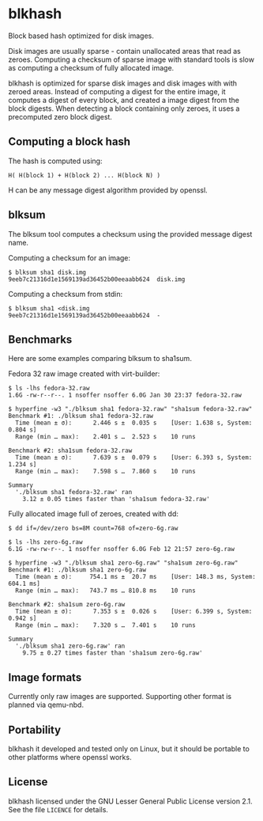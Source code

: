# blkhash

Block based hash optimized for disk images.

Disk images are usually sparse - contain unallocated areas that read as
zeroes.  Computing a checksum of sparse image with standard tools is
slow as computing a checksum of fully allocated image.

blkhash is optimized for sparse disk images and disk images with with
zeroed areas. Instead of computing a digest for the entire image, it
computes a digest of every block, and created a image digest from the
block digests. When detecting a block containing only zeroes, it uses a
precomputed zero block digest.

## Computing a block hash

The hash is computed using:

    H( H(block 1) + H(block 2) ... H(block N) )

H can be any message digest algorithm provided by openssl.

## blksum

The blksum tool computes a checksum using the provided message digest
name.

Computing a checksum for an image:

    $ blksum sha1 disk.img
    9eeb7c21316d1e1569139ad36452b00eeaabb624  disk.img

Computing a checksum from stdin:

    $ blksum sha1 <disk.img
    9eeb7c21316d1e1569139ad36452b00eeaabb624  -

## Benchmarks

Here are some examples comparing blksum to sha1sum.

Fedora 32 raw image created with virt-builder:

    $ ls -lhs fedora-32.raw
    1.6G -rw-r--r--. 1 nsoffer nsoffer 6.0G Jan 30 23:37 fedora-32.raw

    $ hyperfine -w3 "./blksum sha1 fedora-32.raw" "sha1sum fedora-32.raw"
    Benchmark #1: ./blksum sha1 fedora-32.raw
      Time (mean ± σ):      2.446 s ±  0.035 s    [User: 1.638 s, System: 0.804 s]
      Range (min … max):    2.401 s …  2.523 s    10 runs

    Benchmark #2: sha1sum fedora-32.raw
      Time (mean ± σ):      7.639 s ±  0.079 s    [User: 6.393 s, System: 1.234 s]
      Range (min … max):    7.598 s …  7.860 s    10 runs

    Summary
      './blksum sha1 fedora-32.raw' ran
        3.12 ± 0.05 times faster than 'sha1sum fedora-32.raw'

Fully allocated image full of zeroes, created with dd:

    $ dd if=/dev/zero bs=8M count=768 of=zero-6g.raw

    $ ls -lhs zero-6g.raw
    6.1G -rw-rw-r--. 1 nsoffer nsoffer 6.0G Feb 12 21:57 zero-6g.raw

    $ hyperfine -w3 "./blksum sha1 zero-6g.raw" "sha1sum zero-6g.raw"
    Benchmark #1: ./blksum sha1 zero-6g.raw
      Time (mean ± σ):     754.1 ms ±  20.7 ms    [User: 148.3 ms, System: 604.1 ms]
      Range (min … max):   743.7 ms … 810.8 ms    10 runs

    Benchmark #2: sha1sum zero-6g.raw
      Time (mean ± σ):      7.353 s ±  0.026 s    [User: 6.399 s, System: 0.942 s]
      Range (min … max):    7.320 s …  7.401 s    10 runs

    Summary
      './blksum sha1 zero-6g.raw' ran
        9.75 ± 0.27 times faster than 'sha1sum zero-6g.raw'

## Image formats

Currently only raw images are supported. Supporting other format is
planned via qemu-nbd.

## Portability

blkhash it developed and tested only on Linux, but it should be portable
to other platforms where openssl works.

## License

blkhash licensed under the GNU Lesser General Public License version 2.1.
See the file `LICENCE` for details.
